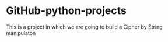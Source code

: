 # GitHub-python-projects
This is a project in which we are going to build a Cipher by String manipulaton 
